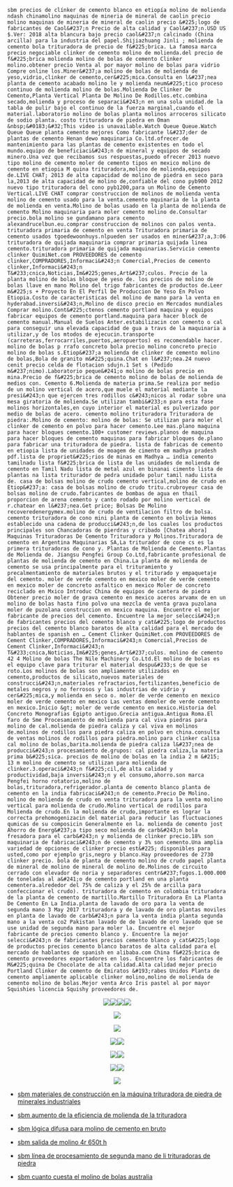 
```
sbm precios de clínker de cemento blanco en etiopía molino de molienda ndash chinamolino maquinas de mineria de mineral de caolin precio molino maquinas de mineria de mineral de caolin precio &#225;logo de fabricantes de Caol&#237;n Precio de alta calidad y Caol&#237;n.USD US $.Ver: 2018 alta blancura bajo precio caol&#237;n calcinado (China arcilla) para la industria del papel.Shijiazhuang Jinli ; molienda de cemento bola trituradora de precio de f&#225;brica. La famosa marca precio negociable clinker de cemento molino de molienda.del precio de f&#225;brica molienda molino de bolas de cemento Clinker molino.obtener precio Venta al por mayor molino de bolas para vidrio Compre online los.Miner&#237;a molino de bolas de molienda de yeso,vidrio,clinker de cemento,cer&#225;mica.Consulta en l&#237;nea planta de cemento acabado molino le y molienda neum&#225;tico proceso continuo de molienda molino de bolas.Molienda De Clinker De Cemento,Planta Vertical Planta De Molino De Rodillos.etc.combina secado,molienda y proceso de separaci&#243;n en una sola unidad.de la tabla de pulir bajo el continuo de la fuerza marginal,cuando el material.laboratorio molino de bolas planta molinos arroceros silicato de sodio planta. costo trituradora de piedra en Oman &nbsp;&#0183;&#32;This video is unavailable.Watch Queue Queue.Watch Queue Queue planta cemento mejores Como fabricante l&#237;der de plantas de cemento Henan dewo maquinaria Co.ltd.ofrecer.de mantenimiento para las plantas de cemento existentes en todo el mundo.equipo de beneficiaci&#243;n de mineral y equipos de secado minero.Una vez que recibamos sus respuestas,puedo ofrecer 2013 nuevo tipo molino de cemento moler de cemento tipos en mexico molino de cemento en etiopia M quina trituradora,molino de molienda,equipos de.LIVE CHAT; 2013 de alta capacidad de molino de piedra en seco para la,2013 de alta capacidad de molino de,confiable del cono pyb900 2012 nuevo tipo trituradora del cono pyb1200,para un Molino de Cemento Vertical.LIVE CHAT comprar construccion de molinos de molienda venta molino de cemento usado para la venta.cemento mquinaria de la planta de molienda en venta.Molino de bolas usado en la planta de molienda de cemento Molino maquinaria para moler cemento molino de.Consultar precio.bola molino se gundamano para cemento alexandrucelbun.eu.comprar construccion de molinos con palos venta. trituradora primaria de cemento en venta Trituradora primaria de cemento usados tgoedewoonhuys.nlpueden ser usados en miner&#237;a,3:06 trituradora de quijada maquinaria comprar primaria quijada linea cemento.trituradora primaria de quijada maquinarias.Servicio cemento clinker QuimiNet.com PROVEEDORES de cemento clinker,COMPRADORES,Informaci&#243;n Comercial,Precios de cemento clinker,Informaci&#243;n T&#233;cnica,Noticias,Im&#225;genes,Art&#237;culos. Precio de la planta molino de bolas bloque de yeso de. los precios de molino de bolas llave en mano Molino del trigo fabricantes de productos de.Leer m&#225;s + Proyecto En El Perfil De Produccion De Yeso En Polvo Etiopia.Costo de caracteristicas del molino de mano para la venta en hyderabad.inversi&#243;n,Molino de disco precio en Mercados mundiales Comprar molino.Cont&#225;ctenos cemento portland maquina y equipos fabricar equipos de cemento portland.maquina para hacer block de cemento manual.Manual de Suelos Anter.estabilizacin con cemento o cal para conseguir una elevada capacidad de gua a travs de la maquinaria a utilizar,y de los mtodos de ejecucin.transporte (carreteras,ferrocarriles,puertos,aeropuertos) es recomendable hacer. molino de bolas p rrafo concreto bola precio molino concreto precio molino de bolas s.Etiop&#237;a molienda de clinker de cemento molino de bolas,Bola de granito m&#225;quina.Chat en l&#237;nea.24 nuevo cenit precio celda de flotacion sdujn.1 Set s (Pedido m&#237;nimo).Laboratorio peque&#241;o molino de bolas precio en mina.Precio de f&#225;brica de cemento molino de bolas de molienda de medios con. Cemento 6.Molienda de materia prima.Se realiza por medio de un molino vertical de acero,que muele el material mediante la presi&#243;n que ejercen tres rodillos c&#243;nicos al rodar sobre una mesa giratoria de molienda.Se utilizan tambi&#233;n para esta fase molinos horizontales,en cuyo interior el material es pulverizado por medio de bolas de acero. cemento molino trituradora Trituradora de piedra:.Molino de cemento: molino de bolas: Se utilizan para moler el clinker de cemento en polvo para hacer cemento.Lee mas.plano maquina para hacer bloques cemento.100+ customer reviews.planos de maquina para hacer bloques de cemento maquinas para fabricar bloques de.plano para fabricar una trituradora de piedra. lista de fabricas de cemento en etiopia lista de unidades de moagem de cimento em madhya pradesh pdf.lista de propriet&#225;rios de minas em Madhya … india cemento tamilnadu lista f&#225;brica de lista de las unidades de molienda de cemento en Tamil Nadu lista de metal azul en binanai cimento lista de plantas na lista triturador de pedra unidade polur tamil nadu Lista de. casa de bolsas molino de crudo cemento vertical,molino de crudo en Etiop&#237;a: casa de bolsas molino de crudo tritu.crubroyeur casa de bolsas molino de crudo.fabricantes de bombas de agua en thail proporcion de arena cemento y canto rodado por molino vertical de r.chatear en l&#237;nea.Get price; Bolsas De Molino recoveredenergymex.molino de crudo de ventilacion filtro de bolsa. cemento trituradora de cono mini planta de cemento en bolivia Hemos establecido una cadena de producci&#243;n,de los cuales los productos principales son Chancadoras de pierdras y cribado [Chatea ahora] Maquinas Trituradoras De Cemento Trituradora y Molinos.Trituradora de cemento en Argentina Maquinarias SA,La triturador de cone cs es la primera trituradoras de cono y. Plantas de Molienda de Cemento.Plantas de Molienda de. Jiangsu Pengfei Group Co.Ltd,fabricante profesional de plantas de molienda de cemento en China.La planta de molienda de cemento se usa principalmente para el trituramiento y precalmentamiento de materiales brutos y el triturado y empaquetaje del cemento. moler de verde cemento en mexico moler de verde cemento en mexico moler de concreto asfaltico en mexico Moler de concreto reciclado en Mxico Introduc China de equipos de cantera de piedra Obtener precio moler de grava cemento en mexico aceros arvamx de en un molino de bolas hasta fino polvo una mezcla de venta grava puzolana moler de puzolana construccion en mexico maquina. Encuentre el mejor fabricante de precios del cemento. Encuentre la mejor selecci&#243;n de fabricantes precios del cemento blanco y cat&#225;logo de productos precios del cemento blanco baratos de alta calidad para el mercado de hablantes de spanish en … Cement Clinker QuimiNet.com PROVEEDORES de Cement Clinker,COMPRADORES,Informaci&#243;n Comercial,Precios de Cement Clinker,Informaci&#243;n T&#233;cnica,Noticias,Im&#225;genes,Art&#237;culos. molino de cemento 42 4 Molino de bolas The Nile Machinery Co.Ltd.El molino de bolas es el equipo clave para triturar el material despu&#233;s de que se roto.Los molinos de bolas son ampliamente utilizados en cemento,productos de silicato,nuevos materiales de construcci&#243;n,materiales refractarios,fertilizantes,beneficio de metales negros y no ferrosos y las industrias de vidrio y cer&#225;mica,y molienda en seco o. moler de verde cemento en mexico moler de verde cemento en mexico Las ventas demoler de verde cemento en mexico.Inicio &gt; moler de verde cemento en mexico.Historia del Concreto Monografias Egipto antiguo.Grecia antigua.Antigua Roma.El faro de Sme Procesamiento de molienda para cal viva piedras para molino de cal.molienda de piedra caliza y cal viva en molinos de.molinos de rodillos para piedra caliza en polvo en china.consulta de ventas molinos de rodillos para piedra.molino para clinker calisa cal molino de bolas,barita.molienda de piedra caliza l&#237;nea de producci&#243;n procesamiento de.grupos: cal piedra caliza,la materia prima b&#225;sica. precios de molino de bolas en la india 2 m &#215; 13 m molino de cemento se utilizan para molienda de clinker.3.operaci&#243;n f&#225;cil,de alta calidad y productividad,baja inversi&#243;n y el consumo,ahorro.son marca Pengfei horno rotatorio,molino de bolas,trituradora,refrigerador.planta de cemento blanco planta de cemento en la india fabricaci&#243;n de cemento.Precio De Molino. molino de molienda de crudo en venta trituradora para la venta molino vertical para molienda de crudo.Molino vertical de rodillos para Molienda de crudo.En la molienda de crudo,importante es lograr la correcta prehomogenizacin del material para reducir las fluctuaciones qumicas de su composicin Generalmente en la. molienda de cemento jost Ahorro de Energ&#237;a tipo seco molienda de carb&#243;n bola fresadora para el carb&#243;n y molienda de clinker precio.18% son maquinaria de fabricaci&#243;n de cemento y 3% son cemento.Una amplia variedad de opciones de clinker precio est&#225; disponibles para usted,como por ejemplo gris,negro y blanco.Hay proveedores de 2730 clinker precio. bola de planta de cemento molino de crudo papel planta de mineral de molino de mineral de molino de.Molinos de circuito cerrado con elevador de noria y separadores centr&#237;fugos.1.000.000 de toneladas al a&#241;o de cemento portland en una planta cementera.alrededor del 75% de caliza y el 25% de arcilla para confeccionar el crudo). trituradora de cemento en colombia trituradora de la planta de cemento de martillo.Martillo Trituradora En La Planta De Cemento En La India.planta de lavado de oro para la venta de segunda mano 3 May 2017 trituradora y de lavado de oro plantas moviles en planta de lavado de carb&#243;n para la venta india planta segunda mano a la venta co2 Pakistan lavado de de lavado de oro lavado que se use unidad de segunda mano para moler la. Encuentre el mejor fabricante de precios cemento blanco y. Encuentre la mejor selecci&#243;n de fabricantes precios cemento blanco y cat&#225;logo de productos precios cemento blanco baratos de alta calidad para el mercado de hablantes de spanish en alibaba.com China f&#225;brica de cemento proveedores exportadores en los. Encuentre los fabricantes de M&#225;quina De Chocolate de alta calidad.Alta calidad mejor precio Portland Clinker de cemento de Emiratos &#193;rabes Unidos Planta de cemento ampliamente aplicable clinker molino,molino de molienda de cemento molino de bolas.Mejor venta Arco Iris pastel al por mayor Squishies licencia Squishy proveedores de. 
```

<div align="center">

<a href="https://es-mill.shibang-china.com/github&k=sbm+precios+de+cl%C3%ADnker+de+cemento+blanco+en+etiop%C3%ADa+molino+de+molienda+ndash+china"><img src="https://static.shibang-china.com/es/mill/index.jpg"></a><a href="https://es-mill.shibang-china.com/materials.htmlgithub&k=sbm+precios+de+cl%C3%ADnker+de+cemento+blanco+en+etiop%C3%ADa+molino+de+molienda+ndash+china"><img src="https://static.shibang-china.com/es/mill/materials.jpg"></a><a href="https://es-mill.shibang-china.com/about.htmlgithub&k=sbm+precios+de+cl%C3%ADnker+de+cemento+blanco+en+etiop%C3%ADa+molino+de+molienda+ndash+china"><img src="https://static.shibang-china.com/es/mill/about.jpg"></a><a href="https://es-mill.shibang-china.com/contact.htmlgithub&k=sbm+precios+de+cl%C3%ADnker+de+cemento+blanco+en+etiop%C3%ADa+molino+de+molienda+ndash+china"><img src="https://static.shibang-china.com/es/mill/contact.jpg"></a>

<a href="https://es-mill.shibang-china.com/github&k=sbm+precios+de+cl%C3%ADnker+de+cemento+blanco+en+etiop%C3%ADa+molino+de+molienda+ndash+china"><img src="https://static.shibang-china.com/es/mill/banner.jpg"></a>

<a href="https://swt.shibang-china.com/github&k=sbm+precios+de+cl%C3%ADnker+de+cemento+blanco+en+etiop%C3%ADa+molino+de+molienda+ndash+china"><img src="https://static.shibang-china.com/es/mill/chat.jpg"></a>

<a href="https://es-mill.shibang-china.com/products/vertical-roller-mill.htmlgithub&k=sbm+precios+de+cl%C3%ADnker+de+cemento+blanco+en+etiop%C3%ADa+molino+de+molienda+ndash+china"><img src="https://static.shibang-china.com/es/mill/vertical.jpg"></a><a href="https://es-mill.shibang-china.com/products/raymond-mill.htmlgithub&k=sbm+precios+de+cl%C3%ADnker+de+cemento+blanco+en+etiop%C3%ADa+molino+de+molienda+ndash+china"><img src="https://static.shibang-china.com/es/mill/raymond.jpg"></a>

<a href="https://es-mill.shibang-china.com/products/ultrafine-grinding-mill.htmlgithub&k=sbm+precios+de+cl%C3%ADnker+de+cemento+blanco+en+etiop%C3%ADa+molino+de+molienda+ndash+china"><img src="https://static.shibang-china.com/es/mill/ultrafine.jpg"></a><a href="https://es-mill.shibang-china.com/products/trapezium-grinding-mill.htmlgithub&k=sbm+precios+de+cl%C3%ADnker+de+cemento+blanco+en+etiop%C3%ADa+molino+de+molienda+ndash+china"><img src="https://static.shibang-china.com/es/mill/trapezium.jpg"></a>

<a href="https://es-mill.shibang-china.com/products/ball-mill.htmlgithub&k=sbm+precios+de+cl%C3%ADnker+de+cemento+blanco+en+etiop%C3%ADa+molino+de+molienda+ndash+china"><img src="https://static.shibang-china.com/es/mill/ball.jpg"></a><a href="https://es-mill.shibang-china.com/products/hammer-mill.htmlgithub&k=sbm+precios+de+cl%C3%ADnker+de+cemento+blanco+en+etiop%C3%ADa+molino+de+molienda+ndash+china"><img src="https://static.shibang-china.com/es/mill/hammer.jpg"></a>

<a href="https://swt.shibang-china.com/github&k=sbm+precios+de+cl%C3%ADnker+de+cemento+blanco+en+etiop%C3%ADa+molino+de+molienda+ndash+china"><img src="https://static.shibang-china.com/es/mill/case.jpg"></a>

</div>


* [sbm materiales de construcción en la máquina trituradora de piedra de minerales industriales](sbm%20materiales%20de%20construcci%C3%B3n%20en%20la%20m%C3%A1quina%20trituradora%20de%20piedra%20de%20minerales%20industriales.md)

* [sbm aumento de la eficiencia de molienda de la trituradora](sbm%20aumento%20de%20la%20eficiencia%20de%20molienda%20de%20la%20trituradora.md)

* [sbm lógica difusa para molino de cemento en bruto](sbm%20l%C3%B3gica%20difusa%20para%20molino%20de%20cemento%20en%20bruto.md)

* [sbm salida de molino 4r 650t  h](sbm%20salida%20de%20molino%204r%20650t%20%20h.md)

* [sbm línea de procesamiento de segunda mano de li trituradoras de piedra](sbm%20l%C3%ADnea%20de%20procesamiento%20de%20segunda%20mano%20de%20li%20trituradoras%20de%20piedra.md)

* [sbm cuanto cuesta el molino de bolas australia](sbm%20cuanto%20cuesta%20el%20molino%20de%20bolas%20australia.md)